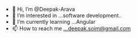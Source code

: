 - 👋 Hi, I’m @Deepak-Arava
- 👀 I’m interested in ...software development..
- 🌱 I’m currently learning ...Angular
- 📫 How to reach me ...deepak.soim@gmail.com

<!---
Deepak-share/Deepak-share is a ✨ special ✨ repository because its `README.md` (this file) appears on your GitHub profile.
You can click the Preview link to take a look at your changes.
--->
